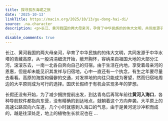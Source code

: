 ```yaml
---
title: 探寻孤东海堤之旅
date: '2025-10-13'
linkTitle: https://macin.org/2025/10/13/gu-dong-hai-di/
source: .na.character
description: <p>长江、黄河我国的两大母亲河，孕育了中华民族的的伟大文明，共同发源于中华水塔的青藏高原，从一股涓涓细流开始，敞开胸怀，容纳来自祖国大地的大部分江河，滚滚东去，一南一北各自奔向自己的归宿。由于生活在内地，享受着母亲河的恩惠，但是却未能见识其发祥与归宿地，心中一直还有一个执念，有生之年要尽量去看看。高原的海拔和偏僻的交通，对发祥地的向往只能成为奢望，然而归宿地周边的大平原则成为可行的选择。国庆长假终于有机会实现多年的梦想。</p><p>长假还没有开始，为了减少拥挤提前出发，到达青岛后再驾车前往<strong>黄河入海口</strong>，各种导航软件都指向东营，没有精确的到达地点，就朝着这个方向奔袭。大平原上的高速公路双向六车道，几个小时就感到入海口的气息，由于是黄河泥沙冲积而成的，越是往深处走，地上的植物生长状况也在
  ...
disable_comments: true
---
```

<p>长江、黄河我国的两大母亲河，孕育了中华民族的的伟大文明，共同发源于中华水塔的青藏高原，从一股涓涓细流开始，敞开胸怀，容纳来自祖国大地的大部分江河，滚滚东去，一南一北各自奔向自己的归宿。由于生活在内地，享受着母亲河的恩惠，但是却未能见识其发祥与归宿地，心中一直还有一个执念，有生之年要尽量去看看。高原的海拔和偏僻的交通，对发祥地的向往只能成为奢望，然而归宿地周边的大平原则成为可行的选择。国庆长假终于有机会实现多年的梦想。</p><p>长假还没有开始，为了减少拥挤提前出发，到达青岛后再驾车前往<strong>黄河入海口</strong>，各种导航软件都指向东营，没有精确的到达地点，就朝着这个方向奔袭。大平原上的高速公路双向六车道，几个小时就感到入海口的气息，由于是黄河泥沙冲积而成的，越是往深处走，地上的植物生长状况也在 ...